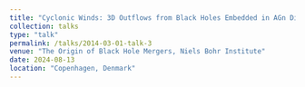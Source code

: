 ```yaml
---
title: "Cyclonic Winds: 3D Outflows from Black Holes Embedded in AGn Discs"
collection: talks
type: "talk"
permalink: /talks/2014-03-01-talk-3
venue: "The Origin of Black Hole Mergers, Niels Bohr Institute"
date: 2024-08-13
location: "Copenhagen, Denmark"
---
```



